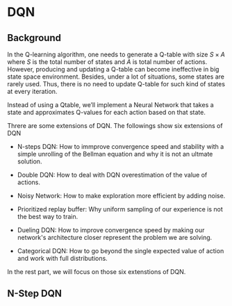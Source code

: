 # DQN

## Background

In the Q-learning algorithm, one needs to generate a Q-table with size $S\times A$ where $S$ is the total number of states and $A$ is total number of actions. However, producing and updating a Q-table can become ineffective in big state space environment. Besides, under a lot of situations, some states are rarely used. Thus, there is no need to update Q-table for such kind of states at every iteration.

Instead of using a Qtable, we’ll implement a Neural Network that takes a state and approximates Q-values for each action based on that state.

Threre are some extensions of DQN. The followings show six extensions of DQN

- N-steps DQN: How to immprove convergence speed and stability with a simple unrolling of the Bellman equation and why it is not an ultmate solution.

- Double DQN: How to deal with DQN overestimation of the value of actions.

- Noisy Network: How to make exploration more efficient by adding noise.

- Prioritized replay buffer: Why uniform sampling of our experience is not the best way to train.

- Dueling DQN: How to improve convergence speed by making our network's architecture closer represent the problem we are solving.

- Categorical DQN: How to go beyond the single expected value of action and work with full distributions.

In the rest part, we will focus on those six extenstions of DQN.

## N-Step DQN
